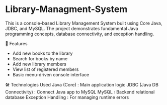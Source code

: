 # Library-Managment-System
This is a console-based Library Management System built using Core Java, JDBC, and MySQL. The project demonstrates fundamental Java programming concepts, database connectivity, and exception handling.

🚀 Features
- Add new books to the library
- Search for books by name
- Add new library members
- View list of registered members
- Basic menu-driven console interface

🛠 Technologies Used
Java (Core)	                   : Main application logic
JDBC (Java DB Connectivity)	   : Connect Java app to MySQL
MySQL	                         : Backend relational database
Exception Handling	           : For managing runtime errors

